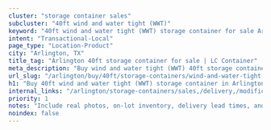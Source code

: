 ```yaml
---
cluster: "storage container sales"
subcluster: "40ft wind and water tight (WWT)"
keyword: "40ft wind and water tight (WWT) storage container for sale Arlington, TX"
intent: "Transactional-Local"
page_type: "Location-Product"
city: "Arlington, TX"
title_tag: "Arlington 40ft storage container for sale | LC Container"
meta_description: "Buy wind and water tight (WWT) 40ft storage container sale with local delivery in Arlington, TX. LC Container — local Since 2003. Request a fast quote today."
url_slug: "/arlington/buy/40ft/storage-containers/wind-and-water-tight-wwt"
h1: "Buy 40ft wind and water tight (WWT) storage container in Arlington"
internal_links: "/arlington/storage-containers/sales,/delivery,/modifications"
priority: 1
notes: "Include real photos, on-lot inventory, delivery lead times, and financing info."
noindex: false
---
```


<!-- TODO: Add unique city/inventory copy, images, and internal links here. -->

